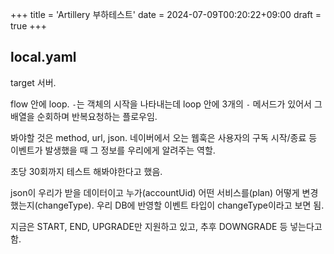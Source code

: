 +++
title = 'Artillery 부하테스트'
date = 2024-07-09T00:20:22+09:00
draft = true
+++

## local.yaml 
target 서버.

flow 안에 loop.
`-`는 객체의 시작을 나타내는데 
loop 안에 3개의 `-` 메서드가 있어서 
그 배열을 순회하며 반복요청하는 플로우임.

봐야할 것은 method, url, json.
네이버에서 오는 웹훅은
사용자의 구독 시작/종료 등 이벤트가 발생했을 때 
그 정보를 우리에게 알려주는 역할.

초당 30회까지 테스트 해봐야한다고 했음.

json이 우리가 받을 데이터이고
누가(accountUid) 어떤 서비스를(plan) 어떻게 변경했는지(changeType).
우리 DB에 반영할 이벤트 타입이 changeType이라고 보면 됨.

지금은 START, END, UPGRADE만 지원하고 있고,
추후 DOWNGRADE 등 넣는다고 함.